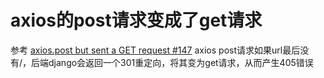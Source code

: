 # axios的post请求变成了get请求
参考 [axios.post but sent a GET request #147](https://github.com/ly525/blog/issues/147)
axios post请求如果url最后没有/，后端django会返回一个301重定向，将其变为get请求，从而产生405错误
